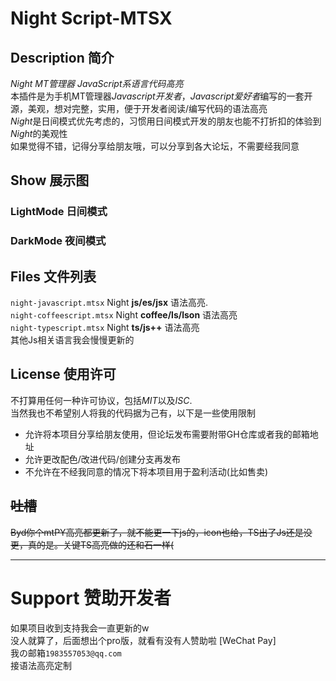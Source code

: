 # Night Script-MTSX 
## Description 简介

*Night MT管理器 JavaScript系语言代码高亮*  
本插件是为手机MT管理器*Javascript开发者*，*Javascript爱好者*编写的一套开源，美观，想对完整，实用，便于开发者阅读/编写代码的语法高亮  
*Night*是日间模式优先考虑的，习惯用日间模式开发的朋友也能不打折扣的体验到*Night*的美观性  
如果觉得不错，记得分享给朋友哦，可以分享到各大论坛，不需要经我同意
## Show 展示图
### LightMode 日间模式

### DarkMode 夜间模式

## Files 文件列表
`night-javascript.mtsx` Night **js/es/jsx** 语法高亮.  
`night-coffeescript.mtsx` Night **coffee/ls/lson** 语法高亮  
`night-typescript.mtsx` Night **ts/js++** 语法高亮  
其他Js相关语言我会慢慢更新的
## License 使用许可
不打算用任何一种许可协议，包括*MIT*以及*ISC*.  
当然我也不希望别人将我的代码据为己有，以下是一些使用限制
* 允许将本项目分享给朋友使用，但论坛发布需要附带GH仓库或者我的邮箱地址
* 允许更改配色/改进代码/创建分支再发布
* 不允许在不经我同意的情况下将本项目用于盈利活动(比如售卖)
## ~~吐槽~~
~~Byd你个mtPY高亮都更新了，就不能更一下js的，icon也给，TS出了Js还是没更，真的是。关键TS高亮做的还和石一样(~~

***
# Support 赞助开发者
如果项目收到支持我会一直更新的w  
没人就算了，后面想出个pro版，就看有没有人赞助啦
[WeChat Pay]  
我の邮箱`1983557053@qq.com`  
接语法高亮定制
